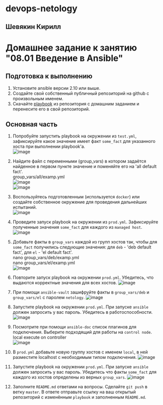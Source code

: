 # devops-netology  
## Шевякин Кирилл  

# Домашнее задание к занятию "08.01 Введение в Ansible"

## Подготовка к выполнению
1. Установите ansible версии 2.10 или выше.
2. Создайте свой собственный публичный репозиторий на github с произвольным именем.
3. Скачайте [playbook](./playbook/) из репозитория с домашним заданием и перенесите его в свой репозиторий.

## Основная часть
1. Попробуйте запустить playbook на окружении из `test.yml`, зафиксируйте какое значение имеет факт `some_fact` для указанного хоста при выполнении playbook'a.  
![image](https://user-images.githubusercontent.com/93198418/179488952-d14d70e0-28bc-425f-b37e-20800b008277.png)  

2. Найдите файл с переменными (group_vars) в котором задаётся найденное в первом пункте значение и поменяйте его на 'all default fact'.  
group_vars/all/examp.yml  
![image](https://user-images.githubusercontent.com/93198418/179489306-7fc35e71-6205-4204-bb5f-919813e55dd7.png)  
![image](https://user-images.githubusercontent.com/93198418/179489800-b07aeb43-271c-4c87-b388-17736f5a96c7.png)  

3. Воспользуйтесь подготовленным (используется `docker`) или создайте собственное окружение для проведения дальнейших испытаний.  
![image](https://user-images.githubusercontent.com/93198418/179491254-e4eb86f2-9156-478b-92d3-1bc15d643436.png)

4. Проведите запуск playbook на окружении из `prod.yml`. Зафиксируйте полученные значения `some_fact` для каждого из `managed host`.  
![image](https://user-images.githubusercontent.com/93198418/179500664-15d34bef-d2d1-483a-a3d7-5b0f98380fdf.png)  

5. Добавьте факты в `group_vars` каждой из групп хостов так, чтобы для `some_fact` получились следующие значения: для `deb` - 'deb default fact', для `el` - 'el default fact'.  
nano group_vars/deb/examp.yml  
nano group_vars/el/examp.yml  
![image](https://user-images.githubusercontent.com/93198418/179501438-46001f2c-a09e-440f-9107-ebdec4dab42f.png)  

6. Повторите запуск playbook на окружении `prod.yml`. Убедитесь, что выдаются корректные значения для всех хостов.
![image](https://user-images.githubusercontent.com/93198418/179502226-3234004a-6ec4-4f5a-8abe-83a539d15895.png)  

7. При помощи `ansible-vault` зашифруйте факты в `group_vars/deb` и `group_vars/el` с паролем `netology`.
![image](https://user-images.githubusercontent.com/93198418/179503054-2c11f9ae-997e-4ad4-92c3-494c439488ab.png)  

8. Запустите playbook на окружении `prod.yml`. При запуске `ansible` должен запросить у вас пароль. Убедитесь в работоспособности.
![image](https://user-images.githubusercontent.com/93198418/179503659-2c5a6d9d-c1f2-4f74-9f29-f4adcda2b717.png)  

9. Посмотрите при помощи `ansible-doc` список плагинов для подключения. Выберите подходящий для работы на `control node`.  
local                          execute on controller  
![image](https://user-images.githubusercontent.com/93198418/179505278-d85d6203-0aa2-4a8d-9d62-582726a7f8df.png)

10. В `prod.yml` добавьте новую группу хостов с именем  `local`, в ней разместите localhost с необходимым типом подключения.
![image](https://user-images.githubusercontent.com/93198418/179505833-4dc78d40-9ff0-45f4-be12-a80f44374054.png)

11. Запустите playbook на окружении `prod.yml`. При запуске `ansible` должен запросить у вас пароль. Убедитесь что факты `some_fact` для каждого из хостов определены из верных `group_vars`.
![image](https://user-images.githubusercontent.com/93198418/179505993-61270926-3231-4392-b4eb-c88b07670e10.png)

12. Заполните `README.md` ответами на вопросы. Сделайте `git push` в ветку `master`. В ответе отправьте ссылку на ваш открытый репозиторий с изменённым `playbook` и заполненным `README.md`.  


